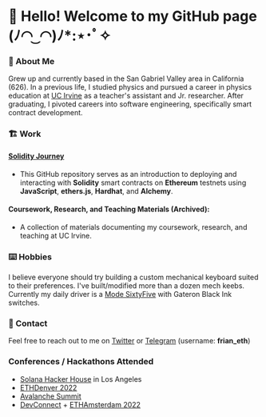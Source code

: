 # 👋 Hello! Welcome to my GitHub page (ﾉ◠ ͜ ◠)ﾉ*:⋆･ﾟ✧

### 🌷 About Me
Grew up and currently based in the San Gabriel Valley area in California (626). In a previous life, I studied physics and pursued a career in physics education at [UC Irvine](https://uci.edu/) as a teacher's assistant and Jr. researcher. After graduating, I pivoted careers into software engineering, specifically smart contract development. 

### 🏗️ Work
#### [Solidity Journey](https://github.com/0xFrian/solidity-journey) 
 * This GitHub repository serves as an introduction to deploying and interacting with **Solidity** smart contracts on **Ethereum** testnets using **JavaScript**, **ethers.js**, **Hardhat**, and **Alchemy**. 

#### Coursework, Research, and Teaching Materials (Archived): 
 * A collection of materials documenting my coursework, research, and teaching at UC Irvine. 


### ⌨️ Hobbies
I believe everyone should try building a custom mechanical keyboard suited to their preferences. I've built/modified more than a dozen mech keebs. Currently my daily driver is a [Mode SixtyFive](https://modedesigns.com/blogs/updates/updates-introducing-the-sixtyfive) with Gateron Black Ink switches. 

### 📧 Contact
Feel free to reach out to me on [Twitter](https://twitter.com/frian_eth) or [Telegram](https://t.me/frian_eth) (username: **frian_eth**)

### Conferences / Hackathons Attended
* [Solana Hacker House](https://solana.com/news/solana-hacker-house-world-tour) in Los Angeles
* [ETHDenver 2022](https://www.ethdenver.com/)
* [Avalanche Summit](https://www.avalanchesummit.com/)
* [DevConnect](https://devconnect.org/schedule) + [ETHAmsterdam 2022](https://amsterdam.ethglobal.com/#schedule)

<!--
**0xFrian/0xFrian** is a ✨ _special_ ✨ repository because its `README.md` (this file) appears on your GitHub profile.

Here are some ideas to get you started:

- 🔭 I’m currently working on ...
- 🌱 I’m currently learning ...
- 👯 I’m looking to collaborate on ...
- 🤔 I’m looking for help with ...
- 💬 Ask me about ...
- 📫 How to reach me: ...
- 😄 Pronouns: ...
- ⚡ Fun fact: ...
-->
